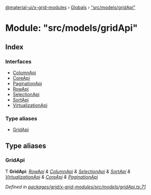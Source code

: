 [@material-ui/x-grid-modules](../README.md) › [Globals](../globals.md) › ["src/models/gridApi"](_src_models_gridapi_.md)

# Module: "src/models/gridApi"

## Index

### Interfaces

* [ColumnApi](../interfaces/_src_models_gridapi_.columnapi.md)
* [CoreApi](../interfaces/_src_models_gridapi_.coreapi.md)
* [PaginationApi](../interfaces/_src_models_gridapi_.paginationapi.md)
* [RowApi](../interfaces/_src_models_gridapi_.rowapi.md)
* [SelectionApi](../interfaces/_src_models_gridapi_.selectionapi.md)
* [SortApi](../interfaces/_src_models_gridapi_.sortapi.md)
* [VirtualizationApi](../interfaces/_src_models_gridapi_.virtualizationapi.md)

### Type aliases

* [GridApi](_src_models_gridapi_.md#gridapi)

## Type aliases

###  GridApi

Ƭ **GridApi**: *[RowApi](../interfaces/_src_models_gridapi_.rowapi.md) & [ColumnApi](../interfaces/_src_models_gridapi_.columnapi.md) & [SelectionApi](../interfaces/_src_models_gridapi_.selectionapi.md) & [SortApi](../interfaces/_src_models_gridapi_.sortapi.md) & [VirtualizationApi](../interfaces/_src_models_gridapi_.virtualizationapi.md) & [CoreApi](../interfaces/_src_models_gridapi_.coreapi.md) & [PaginationApi](../interfaces/_src_models_gridapi_.paginationapi.md)*

*Defined in [packages/grid/x-grid-modules/src/models/gridApi.ts:71](https://github.com/mui-org/material-ui-x/blob/a679779/packages/grid/x-grid-modules/src/models/gridApi.ts#L71)*
